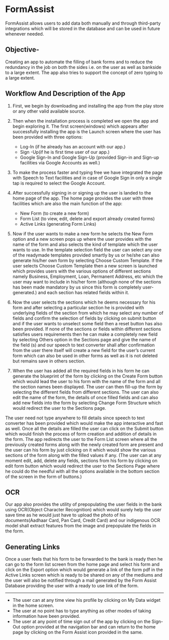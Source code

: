 # FormAssist
FormAssist allows users to add data both manually and through third-party integrations which will be stored in the database and can be used in future whenever needed.

## Objective- 
Creating an app to automate the filling of bank forms and to reduce the redundancy in the job on both the sides i.e. on the user as well as bankside to a large extent. The app also tries to support the concept of zero typing to a large extent.


## Workflow And Description of the App

1. First, we begin by downloading and installing the app from the play store or any other valid available source. 
2. Then when the installation process is completed we open the app and begin exploring it. The first screen(windows) which appears after successfully installing the app is the Launch screen where the user has been provided with three options:
    * Log-In (if he already has an account with our app.) 
    * Sign -Up(if he is first time user of our app.)
    * Google Sign-In and Google Sign-Up (provided Sign-in and Sign-up facilities via Google Accounts as well.)
3. To make the process faster and typing free we have integrated the page with Speech to Text facilities and in case of Google Sign in only a single tap is required to select the Google Account.
4. After successfully signing in or signing up the user is landed to the home page of the app. The home page provides the user with three facilities which are also the main function of the app:
    * New Form  (to create a new form)
    * Form List (to view, edit, delete and export already created forms)
    * Active Links (generating Form Links)

5. Now if the user wants to make a new form he selects the New Form option and a new screen pops up where the user provides with the name of the form and also selects the kind of template which the user wants to use. In the template selection field the user can select any one of the readymade templates provided smartly by us or he/she can also generate his/her own form by selecting Choose Custom Template. If the user selects Choose Custom Template then a new screen is launched which provides users with the various options of different sections namely Business, Employment, Loan, Permanent Address, etc which the user may want to include in his/her form (although none of the sections has been made mandatory by us since this form is completely user-generated.) and each section has related fields within it. 

6. Now the user selects the sections which he deems necessary for his form and after selecting a particular section he is provided with underlying fields of the section from which he may select any number of fields and confirm the selection of fields by clicking on submit button and if the user wants to unselect some field then a reset button has also been provided. If none of the sections or fields within different sections satisfies users requirements then he can make a completely new field by selecting Others option in the Sections page and give the name of the field (s) and our speech to text converter shall after confirmation from the user there itself will create a new field for the user’s current form which can also be used in other forms as well as it is not deleted but remains save in others section.
7. When the user has added all the required fields in his form he can generate the blueprint of the form by clicking on the Create Form button which would lead the user to his form with the name of the form and all the section names been displayed. The user can then fill-up the form by selecting the different fields from different sections. The user can also edit the name of the form, the details of once filled fields and can also add new fields into the form by selecting Change Form Structure which would redirect the user to the Sections page. 

The user need not type anywhere to fill details since speech to text converter has been provided which would make the app interactive and fast as well. Once all the details are filled the user can click on the Submit button which would finish the process of form creation and addition of details in the form. 
The app redirects the user to the Form List screen where all the previously created forms along with the newly created form are present and the user can his form by just clicking on it which would show the various sections of the form along with the filled values if any. (The user can at any moment edit, add, delete any fields, sections from his form by clicking on edit form button which would redirect the user to the Sections Page where he could do the needful with all the options available in the bottom section of the screen in the form of buttons.)

## OCR 
Our app also provides the utility of prepopulating the user fields in the bank using OCR(Object Character Recognition) which would surely help the user save time as he would just have to upload the photo of his documents(Aadhaar Card, Pan Card, Credit Card) and our indigenous OCR model shall extract features from the image and prepopulate the fields in the form.

## Generating Links
Once a user feels that his form to be forwarded to the bank is ready then he can go to the form list screen from the home page and select his form and click on the Export option which would generate a link of the form pdf in the Active Links screen which is ready to be shared on any of the mediums and the user will also be notified through a mail generated by the Form Assist Database providing the user with a ready to use link of the form.

* * * 

* The user can at any time view his profile by clicking on My Data widget in the home screen.
* The user at no point has to type anything as other modes of taking information have been provided.
* The user at any point of time sign out of the app by clicking on the Sign-Out option provided at the navigation bar and can return to the home page by clicking on the Form Assist icon provided in the same.
